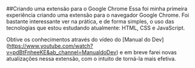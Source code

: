 ##Criando uma extensão para o Google Chrome
Essa foi minha primeira experiência criando uma extensão para o navegador Google Chrome. Foi bastante interessante ver na prática, e de forma simples, o uso das tecnologias que estou estudando atualmente: HTML, CSS e JavaScript. 

Obtive os conhecimentos através do vídeo do [Manual do Dev] (https://www.youtube.com/watch?v=pdBtFnheeKE&ab_channel=ManualdoDev) e em breve farei novas atualizações nessa extensão, com o intuito de torná-la mais efetiva.



